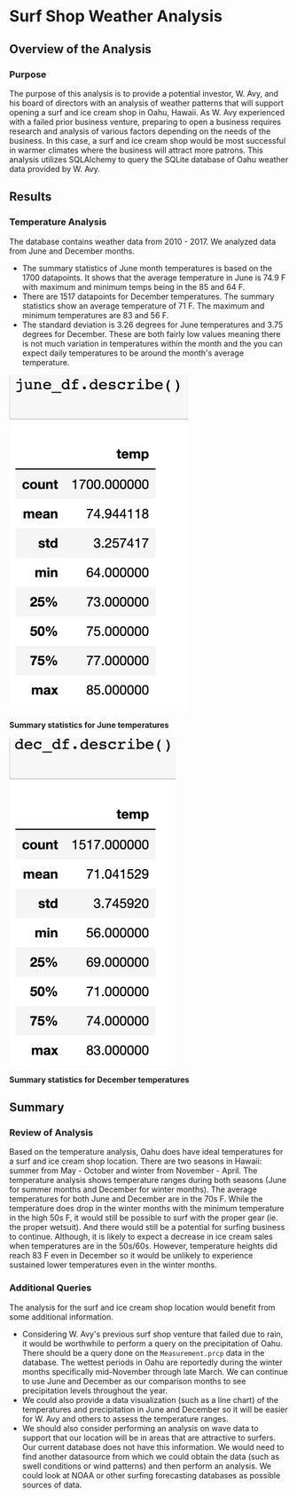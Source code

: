 # Surf Shop Weather Analysis

## Overview of the Analysis
### Purpose
The purpose of this analysis is to provide a potential investor, W. Avy, and his board of directors with an analysis of weather patterns that will support opening a surf and ice cream shop in Oahu, Hawaii. As W. Avy experienced with a failed prior business venture, preparing to open a business requires research and analysis of various factors depending on the needs of the business. In this case, a surf and ice cream shop would be most successful in warmer climates where the business will attract more patrons. This analysis utilizes SQLAlchemy to query the SQLite database of Oahu weather data provided by W. Avy. 

## Results
### Temperature Analysis
The database contains weather data from 2010 - 2017. We analyzed data from June and December months. 
* The summary statistics of June month temperatures is based on the 1700 datapoints. It shows that the average temperature in June is 74.9 F with maximum and minimum temps being in the 85 and 64 F.
* There are 1517 datapoints for December temperatures. The summary statistics show an average temperature of 71 F. The maximum and minimum temperatures are 83 and 56 F. 
* The standard deviation is 3.26 degrees for June temperatures and 3.75 degrees for December. These are both fairly low values meaning there is not much variation in temperatures within the month and the you can expect daily temperatures to be around the month's average temperature. 

<img src="images/june_summary_stats.png">

**Summary statistics for June temperatures**

<img src="images/dec_summary_stats.png">

**Summary statistics for December temperatures**


## Summary
### Review of Analysis
Based on the temperature analysis, Oahu does have ideal temperatures for a surf and ice cream shop location. There are two seasons in Hawaii: summer from May - October and winter from November - April. The temperature analysis shows temperature ranges during both seasons (June for summer months and December for winter months). The average temperatures for both June and December are in the 70s F. While the temperature does drop in the winter months with the minimum temperature in the high 50s F, it would still be possible to surf with the proper gear (ie. the proper wetsuit). And there would still be a potential for surfing business to continue. Although, it is likely to expect a decrease in ice cream sales when temperatures are in the 50s/60s. However, temperature heights did reach 83 F even in December so it would be unlikely to experience sustained lower temperatures even in the winter months. 

### Additional Queries
The analysis for the surf and ice cream shop location would benefit from some additional information. 
* Considering W. Avy's previous surf shop venture that failed due to rain, it would be worthwhile to perform a query on the precipitation of Oahu. There should be a query done on the `Measurement.prcp` data in the database. The wettest periods in Oahu are reportedly during the winter months specifically mid-November through late March. We can continue to use June and December as our comparison months to see precipitation levels throughout the year. 
* We could also provide a data visualization (such as a line chart) of the temperatures and precipitation in June and December so it will be easier for W. Avy and others to assess the temperature ranges. 
* We should also consider performing an analysis on wave data to support that our location will be in areas that are attractive to surfers. Our current database does not have this information. We would need to find another datasource from which we could obtain the data (such as swell conditions or wind patterns) and then perform an analysis. We could look at NOAA or other surfing forecasting databases as possible sources of data. 

